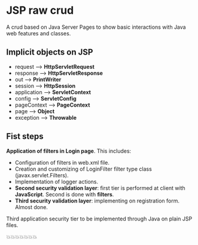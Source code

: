# JSP raw crud

A crud based on Java Server Pages to show basic interactions with Java web features and classes.

## Implicit objects on JSP

* request --> **HttpServletRequest**
* response --> **HttpServletResponse**
* out --> **PrintWriter**
* session --> **HttpSession**
* application --> **ServletContext**
* config --> **ServletConfig**
* pageContext --> **PageContext**
* page --> **Object**
* exception --> **Throwable**

## Fist steps

**Application of filters in Login page**. This includes:

* Configuration of filters in web.xml file.
* Creation and customizing of LoginFilter filter type class (javax.servlet.Filters).
* Implementation of logger actions.
* **Second security validation layer**: first tier is performed at client with **JavaScript**. Second is done with **filters**.
* **Third security validation layer**: implementing on registration form. Almost done.

Third application security tier to be implemented through Java on plain JSP files.

:boom::boom::boom::boom::boom::boom::boom:

